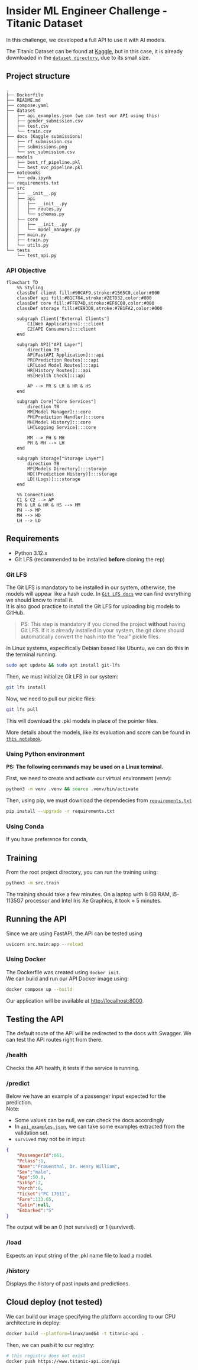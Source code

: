 # Insider ML Engineer Challenge - Titanic Dataset

In this challenge, we developed a full API to use it with AI models.

The Titanic Dataset can be found at [Kaggle](https://www.kaggle.com/competitions/titanic/data), but in this case, it is already downloaded in the [`dataset directory`](dataset), due to its small size.

## Project structure

```text
.
├── Dockerfile
├── README.md
├── compose.yaml
├── dataset
│   ├── api_examples.json (we can test our API using this)
│   ├── gender_submission.csv
│   ├── test.csv
│   └── train.csv
├── docs (Kaggle submissions)
│   ├── rf_submission.csv
│   ├── submissions.png
│   └── svc_submission.csv
├── models
│   ├── best_rf_pipeline.pkl
│   └── best_svc_pipeline.pkl
├── notebooks
│   └── eda.ipynb
├── requirements.txt
├── src
│   ├── __init__.py
│   ├── api
│   │   ├── __init__.py
│   │   ├── routes.py
│   │   └── schemas.py
│   ├── core
│   │   ├── __init__.py
│   │   └── model_manager.py
│   ├── main.py
│   ├── train.py
│   └── utils.py
└── tests
    └── test_api.py
```

### API Objective

```mermaid
flowchart TD
    %% Styling
    classDef client fill:#90CAF9,stroke:#1565C0,color:#000
    classDef api fill:#81C784,stroke:#2E7D32,color:#000
    classDef core fill:#FFB74D,stroke:#EF6C00,color:#000
    classDef storage fill:#CE93D8,stroke:#7B1FA2,color:#000
    
    subgraph Client["External Clients"]
        C1[Web Applications]:::client
        C2[API Consumers]:::client
    end
    
    subgraph API["API Layer"]
        direction TB
        AP[FastAPI Application]:::api
        PR[Prediction Routes]:::api
        LR[Load Model Routes]:::api
        HR[History Routes]:::api
        HS[Health Check]:::api
        
        AP --> PR & LR & HR & HS
    end
    
    subgraph Core["Core Services"]
        direction TB
        MM[Model Manager]:::core
        PH[Prediction Handler]:::core
        MH[Model History]:::core
        LH[Logging Service]:::core
        
        MM --> PH & MH
        PH & MH --> LH
    end
    
    subgraph Storage["Storage Layer"]
        direction TB
        MP[Models Directory]:::storage
        HD[(Prediction History)]:::storage
        LD[(Logs)]:::storage
    end
    
    %% Connections
    C1 & C2 --> AP
    PR & LR & HR & HS --> MM
    PH --> MP
    MH --> HD
    LH --> LD
```

## Requirements

- Python 3.12.x
- Git LFS (recommended to be installed **before** cloning the rep)

### Git LFS

The Git LFS is mandatory to be installed in our system, otherwise, the models will appear like a hash code. In [`Git LFS docs`](https://docs.github.com/en/repositories/working-with-files/managing-large-files/installing-git-large-file-storage?platform=linux) we can find everything we should know to install it.  
It is also good practice to install the Git LFS for uploading big models to GitHub.

> PS: This step is mandatory if you cloned the project **without** having Git LFS. If it is already installed in your system, the git clone should automatically convert the hash into the "real" pickle files.

In Linux systems, especifically Debian based like Ubuntu, we can do this in the terminal running:

```bash
sudo apt update && sudo apt install git-lfs
```

Then, we must initialize Git LFS in our system:

```bash
git lfs install
```

Now, we need to pull our pickle files:

```bash
git lfs pull
```

This will download the .pkl models in place of the pointer files.

More details about the models, like its evaluation and score can be found in [`this notebook`](notebooks/eda.ipynb).

### Using Python environment

**PS: The following commands may be used on a Linux terminal.**

First, we need to create and activate our virtual environment (venv):

```bash
python3 -m venv .venv && source .venv/bin/activate
```

Then, using pip, we must download the dependecies from [`requirements.txt`](requirements.txt)

```bash
pip install --upgrade -r requirements.txt
```

### Using Conda

If you have preference for conda, 

## Training

From the root project directory, you can run the training using:

```bash
python3 -m src.train
```

The training should take a few minutes. On a laptop with 8 GB RAM, i5-1135G7 processor and Intel Iris Xe Graphics, it took $\approx$ 5 minutes.

## Running the API

Since we are using FastAPI, the API can be tested using

```bash
uvicorn src.main:app --reload
```

### Using Docker

The Dockerfile was created using ```docker init```.  
We can build and run our API Docker image using:

```bash
docker compose up --build
```

Our application will be available at <http://localhost:8000>.

## Testing the API

The default route of the API will be redirected to the docs with Swagger. We can test the API routes right from there.

### /health

Checks the API health, it tests if the service is running.

### /predict

Below we have an example of a passenger input expected for the prediction.  
Note:  

- Some values can be null, we can check the docs accordingly
- In [`api_examples.json`](dataset/api_examples.json), we can take some examples extracted from the validation set.
- `survived` may not be in input:

```json
{
    "PassengerId":661,
    "Pclass":1,
    "Name":"Frauenthal, Dr. Henry William",
    "Sex":"male",
    "Age":50.0,
    "SibSp":2,
    "Parch":0,
    "Ticket":"PC 17611",
    "Fare":133.65,
    "Cabin":null,
    "Embarked":"S"
}
```

The output will be an 0 (not survived) or 1 (survived).

### /load

Expects an input string of the .pkl name file to load a model.

### /history

Displays the history of past inputs and predictions.

## Cloud deploy (not tested)

We can build our image specifying the platform according to our CPU architecture in deploy:  

```bash
docker build --platform=linux/amd64 -t titanic-api .
```

Then, we can push it to our registry:

```bash
# this registry does not exist
docker push https://www.titanic-api.com/api
```
